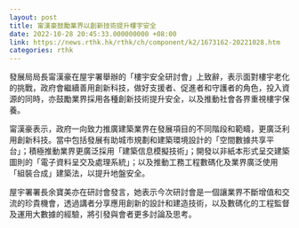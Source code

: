 ```yaml
---
layout: post
title: 甯漢豪鼓勵業界以創新技術提升樓宇安全
date: 2022-10-28 20:45:33.000000000 +08:00
link: https://news.rthk.hk/rthk/ch/component/k2/1673162-20221028.htm
categories: rthk
---
```


發展局局長甯漢豪在屋宇署舉辦的「樓宇安全研討會」上致辭，表示面對樓宇老化的挑戰，政府會繼續善用創新科技，做好支援者、促進者和守護者的角色，投入資源的同時，亦鼓勵業界採用各種創新技術提升安全，以及推動社會各界重視樓宇保養。

甯漢豪表示，政府一向致力推廣建築業界在發展項目的不同階段和範疇，更廣泛利用創新科技。當中包括發展有助城市規劃和建築環境設計的「空間數據共享平台」；積極推動業界更廣泛採用「建築信息模擬技術」；開發以非紙本形式呈交建築圖則的「電子資料呈交及處理系統」；以及推動工務工程數碼化及業界廣泛使用「組裝合成」建築法，以提升地盤安全。

屋宇署署長余寶美亦在研討會發言，她表示今次研討會是一個讓業界不斷增值和交流的珍貴機會，透過講者分享應用創新的設計和建造技術，以及數碼化的工程監督及運用大數據的經驗，將引發與會者更多討論及思考。​
